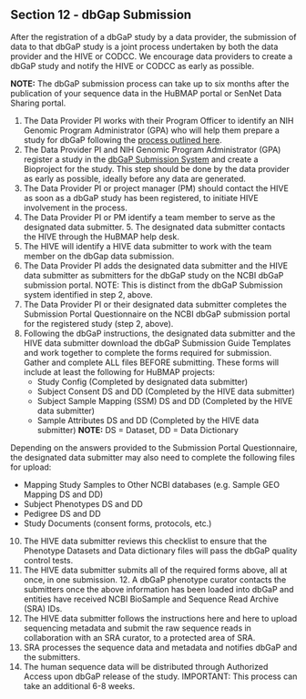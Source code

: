 ## Section 12 - dbGap Submission

After the registration of a dbGaP study by a data provider, the submission of data to that dbGaP study is a joint process undertaken by both the data provider and the HIVE or CODCC. We encourage data providers to create a dbGaP study and notify the HIVE or CODCC as early as possible. 

**NOTE:** The dbGaP submission process can take up to six months after the publication of your sequence data in the HuBMAP portal or SenNet Data Sharing portal. 

1. The Data Provider PI works with their Program Officer to identify an NIH Genomic Program Administrator (GPA) who will help them prepare a study for dbGaP following the [process outlined here](https://sharing.nih.gov/genomic-data-sharing-policy/submitting-genomic-data/how-to-register-and-submit-a-study-in-dbgap). 
2. The Data Provider PI and NIH Genomic Program Administrator (GPA) register a study in the [dbGaP Submission System](https://dbgap.ncbi.nlm.nih.gov/dbgap/ss/dbgapss.cgi?login) and create a Bioproject for the study. This step should be done by the data provider as early as possible, ideally before any data are generated. 
3. The Data Provider PI or project manager (PM) should contact the HIVE as soon as a dbGaP study has been registered, to initiate HIVE involvement in the process. 
4. The Data Provider PI or PM identify a team member to serve as the designated data submitter. 5. The designated data submitter contacts the HIVE through the HuBMAP help desk. 
6. The HIVE will identify a HIVE data submitter to work with the team member on the dbGap data submission. 
7. The Data Provider PI adds the designated data submitter and the HIVE data submitter as submitters for the dbGaP study on the NCBI dbGaP submission portal. NOTE: This is distinct from the dbGaP Submission system identified in step 2, above. 
8. The Data Provider PI or their designated data submitter completes the Submission Portal Questionnaire on the NCBI dbGaP submission portal for the registered study (step 2, above). 
9. Following the dbGaP instructions, the designated data submitter and the HIVE data submitter download the dbGaP Submission Guide Templates and work together to complete the forms required for submission. Gather and complete ALL files BEFORE submitting. 
These forms will include at least the following for HuBMAP projects: 
    - Study Config (Completed by designated data submitter)
    - Subject Consent DS and DD (Completed by the HIVE data submitter)
    - Subject Sample Mapping (SSM) DS and DD (Completed by the HIVE data submitter)
    - Sample Attributes DS and DD (Completed by the HIVE data submitter) 
    **NOTE:** DS = Dataset, DD = Data Dictionary 

Depending on the answers provided to the Submission Portal Questionnaire, the designated data submitter may also need to complete the following files for upload: 
  - Mapping Study Samples to Other NCBI databases (e.g. Sample GEO Mapping DS and DD)
  - Subject Phenotypes DS and DD
  - Pedigree DS and DD
  - Study Documents (consent forms, protocols, etc.) 
    
10. The HIVE data submitter reviews this checklist to ensure that the Phenotype Datasets and Data dictionary files will pass the dbGaP quality control tests. 
11. The HIVE data submitter submits all of the required forms above, all at once, in one submission. 12. A dbGaP phenotype curator contacts the submitters once the above information has been loaded into dbGaP and entities have received NCBI BioSample and Sequence Read Archive (SRA) IDs. 
13. The HIVE data submitter follows the instructions here and here to upload sequencing metadata and submit the raw sequence reads in collaboration with an SRA curator, to a protected area of SRA. 
14. SRA processes the sequence data and metadata and notifies dbGaP and the submitters. 
15. The human sequence data will be distributed through Authorized Access upon dbGaP release of the study. IMPORTANT: This process can take an additional 6-8 weeks.
